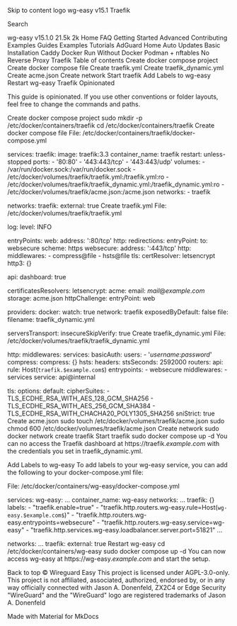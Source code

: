 Skip to content
logo
wg-easy
v15.1
Traefik

Search

 wg-easy
v15.1.0
21.5k
2k
Home
FAQ
Getting Started
Advanced
Contributing
Examples
Guides
Examples
Tutorials
AdGuard Home
Auto Updates
Basic Installation
Caddy
Docker Run
Without Docker
Podman + nftables
No Reverse Proxy
Traefik
Table of contents
Create docker compose project
Create docker compose file
Create traefik.yml
Create traefik_dynamic.yml
Create acme.json
Create network
Start traefik
Add Labels to wg-easy
Restart wg-easy
Traefik
Opinionated

This guide is opinionated. If you use other conventions or folder layouts, feel free to change the commands and paths.

Create docker compose project
sudo mkdir -p /etc/docker/containers/traefik
cd /etc/docker/containers/traefik
Create docker compose file
File: /etc/docker/containers/traefik/docker-compose.yml

services:
    traefik:
        image: traefik:3.3
        container_name: traefik
        restart: unless-stopped
        ports:
            - '80:80'
            - '443:443/tcp'
            - '443:443/udp'
        volumes:
            - /var/run/docker.sock:/var/run/docker.sock
            - /etc/docker/volumes/traefik/traefik.yml:/traefik.yml:ro
            - /etc/docker/volumes/traefik/traefik_dynamic.yml:/traefik_dynamic.yml:ro
            - /etc/docker/volumes/traefik/acme.json:/acme.json
        networks:
            - traefik

networks:
    traefik:
        external: true
Create traefik.yml
File: /etc/docker/volumes/traefik/traefik.yml

log:
    level: INFO

entryPoints:
    web:
        address: ':80/tcp'
        http:
            redirections:
                entryPoint:
                    to: websecure
                    scheme: https
    websecure:
        address: ':443/tcp'
        http:
            middlewares:
                - compress@file
                - hsts@file
            tls:
                certResolver: letsencrypt
        http3: {}

api:
    dashboard: true

certificatesResolvers:
    letsencrypt:
        acme:
            email: $mail@example.com$
            storage: acme.json
            httpChallenge:
                entryPoint: web

providers:
    docker:
        watch: true
        network: traefik
        exposedByDefault: false
    file:
        filename: traefik_dynamic.yml

serversTransport:
    insecureSkipVerify: true
Create traefik_dynamic.yml
File: /etc/docker/volumes/traefik/traefik_dynamic.yml

http:
    middlewares:
        services:
            basicAuth:
                users:
                    - '$username$:$password$'
        compress:
            compress: {}
        hsts:
            headers:
                stsSeconds: 2592000
    routers:
        api:
            rule: Host(`traefik.$example.com$`)
            entrypoints:
                - websecure
            middlewares:
                - services
            service: api@internal

tls:
    options:
        default:
            cipherSuites:
                - TLS_ECDHE_RSA_WITH_AES_128_GCM_SHA256
                - TLS_ECDHE_RSA_WITH_AES_256_GCM_SHA384
                - TLS_ECDHE_RSA_WITH_CHACHA20_POLY1305_SHA256
            sniStrict: true
Create acme.json
sudo touch /etc/docker/volumes/traefik/acme.json
sudo chmod 600 /etc/docker/volumes/traefik/acme.json
Create network
sudo docker network create traefik
Start traefik
sudo docker compose up -d
You can no access the Traefik dashboard at https://traefik.$example.com$ with the credentials you set in traefik_dynamic.yml.

Add Labels to wg-easy
To add labels to your wg-easy service, you can add the following to your docker-compose.yml file:

File: /etc/docker/containers/wg-easy/docker-compose.yml

services:
  wg-easy:
    ...
    container_name: wg-easy
    networks:
      ...
      traefik: {}
    labels:
      - "traefik.enable=true"
      - "traefik.http.routers.wg-easy.rule=Host(`wg-easy.$example.com$`)"
      - "traefik.http.routers.wg-easy.entrypoints=websecure"
      - "traefik.http.routers.wg-easy.service=wg-easy"
      - "traefik.http.services.wg-easy.loadbalancer.server.port=51821"
    ...

networks:
  ...
  traefik:
    external: true
Restart wg-easy
cd /etc/docker/containers/wg-easy
sudo docker compose up -d
You can now access wg-easy at https://wg-easy.$example.com$ and start the setup.

 Back to top
© Wireguard Easy
This project is licensed under AGPL-3.0-only.
This project is not affiliated, associated, authorized, endorsed by, or in any way officially connected with Jason A. Donenfeld, ZX2C4 or Edge Security
"WireGuard" and the "WireGuard" logo are registered trademarks of Jason A. Donenfeld

Made with Material for MkDocs
